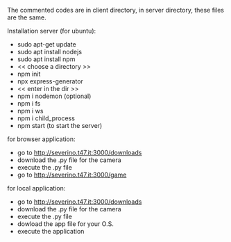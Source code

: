 The commented codes are in client directory, in server directory, these files are the same.

Installation server (for ubuntu):
- sudo apt-get update
- sudo apt install nodejs
- sudo apt install npm
- << choose a directory >>
- npm init
- npx express-generator
- << enter in the dir >>
- npm i nodemon (optional)
- npm i fs
- npm i ws
- npm i child_process
- npm start (to start the server)

for browser application:
- go to http://severino.t47.it:3000/downloads
- download the .py file for the camera
- execute the .py file
- go to http://severino.t47.it:3000/game

for local application:
- go to http://severino.t47.it:3000/downloads
- download the .py file for the camera
- execute the .py file
- dowload the app file for your O.S.
- execute the application
